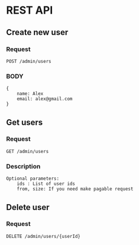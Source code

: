 # REST API

## Create new user

### Request

`POST /admin/users`

### BODY

    {
        name: Alex
        email: alex@gmail.com
    }

## Get users

### Request

`GET /admin/users`

### Description

    Optional parameters:
        ids : List of user ids
        from, size: If you need make pagable request 

## Delete user

### Request

`DELETE /admin/users/{userId}`

